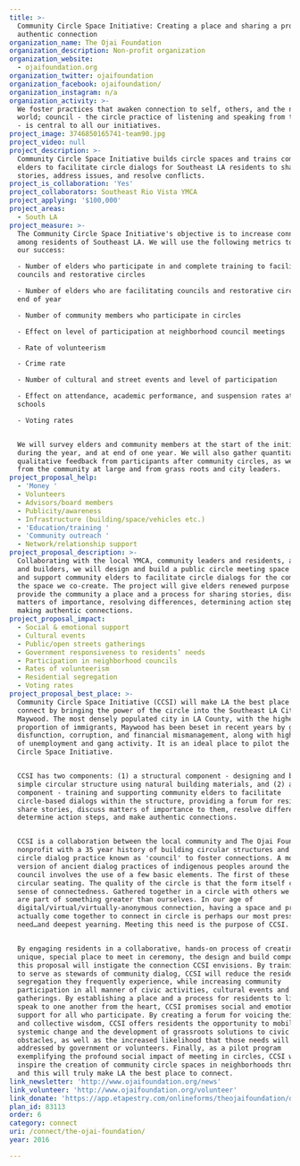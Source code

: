 ```yaml
---
title: >-
  Community Circle Space Initiative: Creating a place and sharing a process for
  authentic connection 
organization_name: The Ojai Foundation
organization_description: Non-profit organization
organization_website:
  - ojaifoundation.org
organization_twitter: ojaifoundation
organization_facebook: ojaifoundation/
organization_instagram: n/a
organization_activity: >-
  We foster practices that awaken connection to self, others, and the natural
  world; council - the circle practice of listening and speaking from the heart
  - is central to all our initiatives.
project_image: 3746850165741-team90.jpg
project_video: null
project_description: >-
  Community Circle Space Initiative builds circle spaces and trains community
  elders to facilitate circle dialogs for Southeast LA residents to share
  stories, address issues, and resolve conflicts.
project_is_collaboration: 'Yes'
project_collaborators: Southeast Rio Vista YMCA
project_applying: '$100,000'
project_areas:
  - South LA
project_measure: >-
  The Community Circle Space Initiative's objective is to increase connection
  among residents of Southeast LA. We will use the following metrics to measure
  our success:

  - Number of elders who participate in and complete training to facilitate
  councils and restorative circles

  - Number of elders who are facilitating councils and restorative circles at
  end of year

  - Number of community members who participate in circles

  - Effect on level of participation at neighborhood council meetings

  - Rate of volunteerism

  - Crime rate

  - Number of cultural and street events and level of participation

  - Effect on attendance, academic performance, and suspension rates at local
  schools

  - Voting rates


  We will survey elders and community members at the start of the initiative,
  during the year, and at end of one year. We will also gather quantitative and
  qualitative feedback from participants after community circles, as well as
  from the community at large and from grass roots and city leaders.
project_proposal_help:
  - 'Money '
  - Volunteers
  - Advisors/board members
  - Publicity/awareness
  - Infrastructure (building/space/vehicles etc.)
  - 'Education/training '
  - 'Community outreach '
  - Network/relationship support
project_proposal_description: >-
  Collaborating with the local YMCA, community leaders and residents, artists
  and builders, we will design and build a public circle meeting space and train
  and support community elders to facilitate circle dialogs for the community in
  the space we co-create. The project will give elders renewed purpose and
  provide the community a place and a process for sharing stories, discussing
  matters of importance, resolving differences, determining action steps, and
  making authentic connections.
project_proposal_impact:
  - Social & emotional support
  - Cultural events
  - Public/open streets gatherings
  - Government responsiveness to residents’ needs
  - Participation in neighborhood councils
  - Rates of volunteerism
  - Residential segregation
  - Voting rates
project_proposal_best_place: >-
  Community Circle Space Initiative (CCSI) will make LA the best place to
  connect by bringing the power of the circle into the Southeast LA City of
  Maywood. The most densely populated city in LA County, with the highest
  proportion of immigrants, Maywood has been beset in recent years by government
  disfunction, corruption, and financial mismanagement, along with high levels
  of unemployment and gang activity. It is an ideal place to pilot the Community
  Circle Space Initiative. 


  CCSI has two components: (1) a structural component - designing and building a
  simple circular structure using natural building materials, and (2) a process
  component - training and supporting community elders to facilitate
  circle-based dialogs within the structure, providing a forum for residents to
  share stories, discuss matters of importance to them, resolve differences,
  determine action steps, and make authentic connections. 


  CCSI is a collaboration between the local community and The Ojai Foundation, a
  nonprofit with a 35 year history of building circular structures and using the
  circle dialog practice known as 'council' to foster connections. A modern
  version of ancient dialog practices of indigenous peoples around the world,
  council involves the use of a few basic elements. The first of these is
  circular seating. The quality of the circle is that the form itself creates a
  sense of connectedness. Gathered together in a circle with others we know we
  are part of something greater than ourselves. In our age of
  digital/virtual/virtually-anonymous connection, having a space and process to
  actually come together to connect in circle is perhaps our most pressing
  need…and deepest yearning. Meeting this need is the purpose of CCSI.


  By engaging residents in a collaborative, hands-on process of creating a
  unique, special place to meet in ceremony, the design and build component of
  this proposal will instigate the connection CCSI envisions. By training elders
  to serve as stewards of community dialog, CCSI will reduce the residential
  segregation they frequently experience, while increasing community
  participation in all manner of civic activities, cultural events and public
  gatherings. By establishing a place and a process for residents to listen and
  speak to one another from the heart, CCSI promises social and emotional
  support for all who participate. By creating a forum for voicing their needs
  and collective wisdom, CCSI offers residents the opportunity to mobilize for
  systemic change and the development of grassroots solutions to civic
  obstacles, as well as the increased likelihood that those needs will be
  addressed by government or volunteers. Finally, as a pilot program
  exemplifying the profound social impact of meeting in circles, CCSI will
  inspire the creation of community circle spaces in neighborhoods throughout LA
  and this will truly make LA the best place to connect.
link_newsletter: 'http://www.ojaifoundation.org/news'
link_volunteer: 'http://www.ojaifoundation.org/volunteer'
link_donate: 'https://app.etapestry.com/onlineforms/theojaifoundation/donate-cis.html'
plan_id: 83113
order: 6
category: connect
uri: /connect/the-ojai-foundation/
year: 2016

---
```

